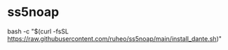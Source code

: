 # ss5noap

bash -c "$(curl -fsSL https://raw.githubusercontent.com/ruheo/ss5noap/main/install_dante.sh)"
